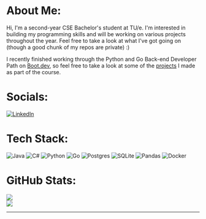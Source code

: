 # About Me:
Hi, I'm a second-year CSE Bachelor's student at TU/e. I'm interested in building my programming skills and will be working on various projects throughout the year. Feel free to take a look at what I've got going on (though a good chunk of my repos are private) :)

I recently finished working through the Python and Go Back-end Developer Path on [Boot.dev](https://www.boot.dev/u/charliej2005), so feel free to take a look at some of the [projects](https://github.com/stars/charliej2005/lists/boot-dev) I made as part of the course.


# Socials:
[![LinkedIn](https://img.shields.io/badge/LinkedIn-%230077B5.svg?logo=linkedin&logoColor=white)](https://linkedin.com/in/charliej2005)

<!--- hi, why are you snooping around? these are my other socials but i'm keeping them hidden until i have more posts on them. [![Instagram](https://img.shields.io/badge/Instagram-%23E4405F.svg?logo=Instagram&logoColor=white)](https://instagram.com/charlie_irl_irl) [![Medium](https://img.shields.io/badge/Medium-12100E?logo=medium&logoColor=white)](https://medium.com/@@charlesreid.johnston) [![Reddit](https://img.shields.io/badge/Reddit-%23FF4500.svg?logo=Reddit&logoColor=white)](https://reddit.com/user/PrettyMuchCharlie) [![Stack Overflow](https://img.shields.io/badge/-Stackoverflow-FE7A16?logo=stack-overflow&logoColor=white)](https://stackoverflow.com/users/30986006) [![YouTube](https://img.shields.io/badge/YouTube-%23FF0000.svg?logo=YouTube&logoColor=white)](https://youtube.com/@UCwFCXpA4XJYcDHkDl9MBmxQ) [![Codepen](https://img.shields.io/badge/Codepen-000000?logo=codepen&logoColor=white)](https://codepen.io/charliej2005) [![email](https://img.shields.io/badge/Email-D14836?logo=gmail&logoColor=white)](mailto:charlesreid.johnston@gmail.com) --->

# Tech Stack:
![Java](https://img.shields.io/badge/java-%23ED8B00.svg?style=for-the-badge&logo=openjdk&logoColor=white) ![C#](https://img.shields.io/badge/c%23-%23239120.svg?style=for-the-badge&logo=csharp&logoColor=white) ![Python](https://img.shields.io/badge/python-3670A0?style=for-the-badge&logo=python&logoColor=ffdd54) ![Go](https://img.shields.io/badge/go-%2300ADD8.svg?style=for-the-badge&logo=go&logoColor=white) ![Postgres](https://img.shields.io/badge/postgres-%23316192.svg?style=for-the-badge&logo=postgresql&logoColor=white) ![SQLite](https://img.shields.io/badge/sqlite-%2307405e.svg?style=for-the-badge&logo=sqlite&logoColor=white) ![Pandas](https://img.shields.io/badge/pandas-%23150458.svg?style=for-the-badge&logo=pandas&logoColor=white) ![Docker](https://img.shields.io/badge/docker-%230db7ed.svg?style=for-the-badge&logo=docker&logoColor=white)
# GitHub Stats:
![](https://nirzak-streak-stats.vercel.app/?user=CharlieJ2005&theme=dark&hide_border=false)<br/>
![](https://github-readme-stats.vercel.app/api/top-langs/?username=CharlieJ2005&theme=dark&hide_border=false&include_all_commits=true&count_private=false&layout=compact)

---

<!-- Proudly created with GPRM ( https://gprm.itsvg.in ) -->
